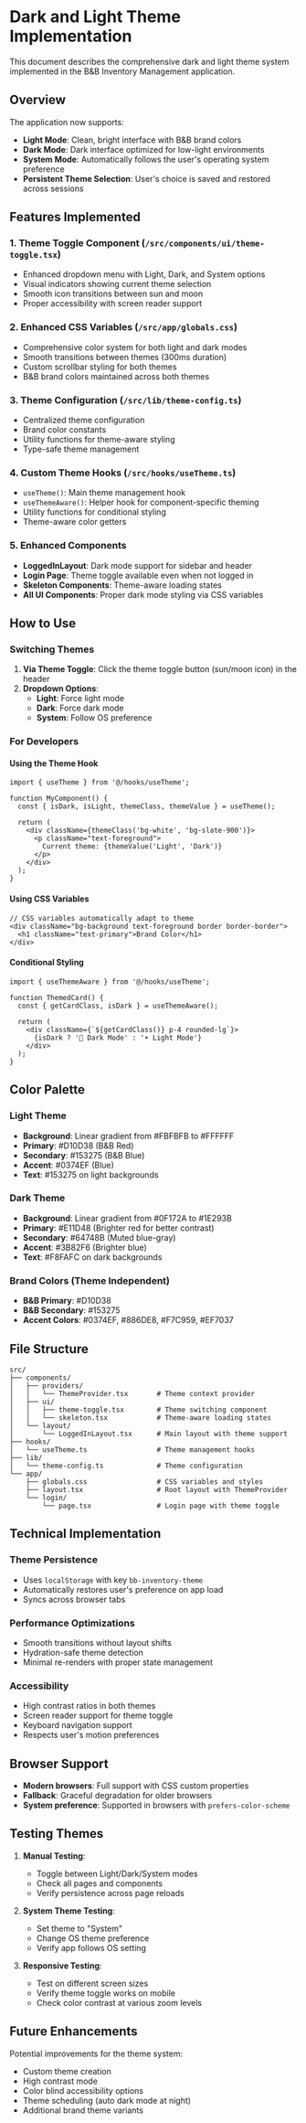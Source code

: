 # Dark and Light Theme Implementation

This document describes the comprehensive dark and light theme system implemented in the B&B Inventory Management application.

## Overview

The application now supports:
- **Light Mode**: Clean, bright interface with B&B brand colors
- **Dark Mode**: Dark interface optimized for low-light environments
- **System Mode**: Automatically follows the user's operating system preference
- **Persistent Theme Selection**: User's choice is saved and restored across sessions

## Features Implemented

### 1. Theme Toggle Component (`/src/components/ui/theme-toggle.tsx`)
- Enhanced dropdown menu with Light, Dark, and System options
- Visual indicators showing current theme selection
- Smooth icon transitions between sun and moon
- Proper accessibility with screen reader support

### 2. Enhanced CSS Variables (`/src/app/globals.css`)
- Comprehensive color system for both light and dark modes
- Smooth transitions between themes (300ms duration)
- Custom scrollbar styling for both themes
- B&B brand colors maintained across both themes

### 3. Theme Configuration (`/src/lib/theme-config.ts`)
- Centralized theme configuration
- Brand color constants
- Utility functions for theme-aware styling
- Type-safe theme management

### 4. Custom Theme Hooks (`/src/hooks/useTheme.ts`)
- `useTheme()`: Main theme management hook
- `useThemeAware()`: Helper hook for component-specific theming
- Utility functions for conditional styling
- Theme-aware color getters

### 5. Enhanced Components
- **LoggedInLayout**: Dark mode support for sidebar and header
- **Login Page**: Theme toggle available even when not logged in
- **Skeleton Components**: Theme-aware loading states
- **All UI Components**: Proper dark mode styling via CSS variables

## How to Use

### Switching Themes
1. **Via Theme Toggle**: Click the theme toggle button (sun/moon icon) in the header
2. **Dropdown Options**:
   - **Light**: Force light mode
   - **Dark**: Force dark mode  
   - **System**: Follow OS preference

### For Developers

#### Using the Theme Hook
```tsx
import { useTheme } from '@/hooks/useTheme';

function MyComponent() {
  const { isDark, isLight, themeClass, themeValue } = useTheme();
  
  return (
    <div className={themeClass('bg-white', 'bg-slate-900')}>
      <p className="text-foreground">
        Current theme: {themeValue('Light', 'Dark')}
      </p>
    </div>
  );
}
```

#### Using CSS Variables
```tsx
// CSS variables automatically adapt to theme
<div className="bg-background text-foreground border border-border">
  <h1 className="text-primary">Brand Color</h1>
</div>
```

#### Conditional Styling
```tsx
import { useThemeAware } from '@/hooks/useTheme';

function ThemedCard() {
  const { getCardClass, isDark } = useThemeAware();
  
  return (
    <div className={`${getCardClass()} p-4 rounded-lg`}>
      {isDark ? '🌙 Dark Mode' : '☀️ Light Mode'}
    </div>
  );
}
```

## Color Palette

### Light Theme
- **Background**: Linear gradient from #FBFBFB to #FFFFFF
- **Primary**: #D10D38 (B&B Red)
- **Secondary**: #153275 (B&B Blue)
- **Accent**: #0374EF (Blue)
- **Text**: #153275 on light backgrounds

### Dark Theme
- **Background**: Linear gradient from #0F172A to #1E293B
- **Primary**: #E11D48 (Brighter red for better contrast)
- **Secondary**: #64748B (Muted blue-gray)
- **Accent**: #3B82F6 (Brighter blue)
- **Text**: #F8FAFC on dark backgrounds

### Brand Colors (Theme Independent)
- **B&B Primary**: #D10D38
- **B&B Secondary**: #153275
- **Accent Colors**: #0374EF, #886DE8, #F7C959, #EF7037

## File Structure

```
src/
├── components/
│   ├── providers/
│   │   └── ThemeProvider.tsx       # Theme context provider
│   ├── ui/
│   │   ├── theme-toggle.tsx        # Theme switching component
│   │   └── skeleton.tsx            # Theme-aware loading states
│   └── layout/
│       └── LoggedInLayout.tsx      # Main layout with theme support
├── hooks/
│   └── useTheme.ts                 # Theme management hooks
├── lib/
│   └── theme-config.ts             # Theme configuration
└── app/
    ├── globals.css                 # CSS variables and styles
    ├── layout.tsx                  # Root layout with ThemeProvider
    └── login/
        └── page.tsx                # Login page with theme toggle
```

## Technical Implementation

### Theme Persistence
- Uses `localStorage` with key `bb-inventory-theme`
- Automatically restores user's preference on app load
- Syncs across browser tabs

### Performance Optimizations
- Smooth transitions without layout shifts
- Hydration-safe theme detection
- Minimal re-renders with proper state management

### Accessibility
- High contrast ratios in both themes
- Screen reader support for theme toggle
- Keyboard navigation support
- Respects user's motion preferences

## Browser Support
- **Modern browsers**: Full support with CSS custom properties
- **Fallback**: Graceful degradation for older browsers
- **System preference**: Supported in browsers with `prefers-color-scheme`

## Testing Themes

1. **Manual Testing**:
   - Toggle between Light/Dark/System modes
   - Check all pages and components
   - Verify persistence across page reloads

2. **System Theme Testing**:
   - Set theme to "System"
   - Change OS theme preference
   - Verify app follows OS setting

3. **Responsive Testing**:
   - Test on different screen sizes
   - Verify theme toggle works on mobile
   - Check color contrast at various zoom levels

## Future Enhancements

Potential improvements for the theme system:
- Custom theme creation
- High contrast mode
- Color blind accessibility options
- Theme scheduling (auto dark mode at night)
- Additional brand theme variants
